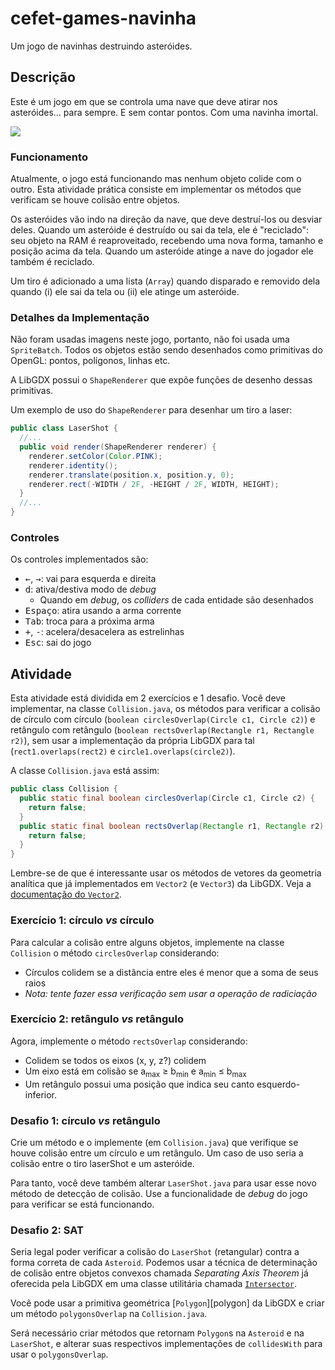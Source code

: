# cefet-games-navinha

Um jogo de navinhas destruindo asteróides.

## Descrição

Este é um jogo em que se controla uma nave que deve atirar nos asteróides...
para sempre. E sem contar pontos. Com uma navinha imortal.

![](docs/interface.png)

### Funcionamento

Atualmente, o jogo está funcionando mas nenhum objeto colide com o outro.
Esta atividade prática consiste em implementar os métodos que verificam
se houve colisão entre objetos.

Os asteróides vão indo na direção da nave, que deve destruí-los ou desviar
deles. Quando um asteróide é destruído ou sai da tela, ele é "reciclado":
seu objeto na RAM é reaproveitado, recebendo uma nova forma, tamanho e
posição acima da tela. Quando um asteróide atinge a nave do jogador ele
também é reciclado.

Um tiro é adicionado a uma lista (`Array`) quando disparado e removido
dela quando (i) ele sai da tela ou (ii) ele atinge um asteróide.

### Detalhes da Implementação

Não foram usadas imagens neste jogo, portanto, não foi usada uma
`SpriteBatch`. Todos os objetos estão sendo desenhados como primitivas do
OpenGL: pontos, polígonos, linhas etc.

A LibGDX possui o `ShapeRenderer` que expõe funções de desenho
dessas primitivas.

Um exemplo de uso do `ShapeRenderer` para desenhar um tiro a laser:

```java
public class LaserShot {
  //...
  public void render(ShapeRenderer renderer) {
    renderer.setColor(Color.PINK);
    renderer.identity();
    renderer.translate(position.x, position.y, 0);
    renderer.rect(-WIDTH / 2F, -HEIGHT / 2F, WIDTH, HEIGHT);
  }
  //...
}
```

### Controles

Os controles implementados são:
- <kbd>←</kbd>, <kbd>→</kbd>: vai para esquerda e direita
- <kbd>d</kbd>: ativa/destiva modo de _debug_
  - Quando em _debug_, os _colliders_ de cada entidade são desenhados
- <kbd>Espaço</kbd>: atira usando a arma corrente
- <kbd>Tab</kbd>: troca para a próxima arma
- <kbd>+</kbd>, <kbd>-</kbd>: acelera/desacelera as estrelinhas
- <kbd>Esc</kbd>: sai do jogo

## Atividade

Esta atividade está dividida em 2 exercícios e 1 desafio. Você deve
implementar, na classe `Collision.java`, os métodos para verificar
a colisão de círculo com círculo (`boolean circlesOverlap(Circle c1,
Circle c2)`) e retângulo com retângulo (`boolean rectsOverlap(Rectangle r1,
Rectangle r2)`), sem usar a implementação da própria LibGDX para tal
(`rect1.overlaps(rect2)` e `circle1.overlaps(circle2)`).

A classe `Collision.java` está assim:

```java
public class Collision {
  public static final boolean circlesOverlap(Circle c1, Circle c2) {
    return false;
  }
  public static final boolean rectsOverlap(Rectangle r1, Rectangle r2) {
    return false;
  }
}
```

Lembre-se de que é interessante usar os métodos de vetores da geometria
analítica que já implementados em `Vector2` (e `Vector3`) da LibGDX. Veja
a [documentação do `Vector2`][vector2].


### Exercício 1: círculo _vs_ círculo

Para calcular a colisão entre alguns objetos, implemente na classe `Collision`
o método `circlesOverlap` considerando:

- Círculos colidem se a distância entre eles é menor que a soma de seus raios
- _Nota: tente fazer essa verificação sem usar a operação de radiciação_

### Exercício 2: retângulo _vs_ retângulo

Agora, implemente o método `rectsOverlap` considerando:

- Colidem se todos os eixos (x, y, z?) colidem
- Um eixo está em colisão se a<sub>max</sub> ≥ b<sub>min</sub> e
  a<sub>min</sub> ≤ b<sub>max</sub>
- Um retângulo possui uma posição que indica seu canto esquerdo-inferior.


### Desafio 1: círculo _vs_ retângulo

Crie um método e o implemente (em `Collision.java`) que verifique se houve
colisão entre um círculo e um retângulo. Um caso de uso seria a colisão entre
o tiro laserShot e um asteróide.

Para tanto, você deve também alterar `LaserShot.java` para usar esse novo
método de detecção de colisão. Use a funcionalidade de _debug_ do jogo
para verificar se está funcionando.


### Desafio 2: SAT

Seria legal poder verificar a colisão do `LaserShot` (retangular) contra a
forma correta de cada `Asteroid`. Podemos usar a técnica de determinação
de colisão entre objetos convexos chamada _Separating Axis
Theorem_ já oferecida pela LibGDX em uma classe utilitária chamada
[`Intersector`][intersector].

Você pode usar a primitiva geométrica [`Polygon`][polygon] da LibGDX e
criar um método `polygonsOverlap` na `Collision.java`.

Será necessário criar métodos que retornam `Polygon`s na `Asteroid` e na
`LaserShot`, e alterar suas respectivos implementações de `collidesWith` para
usar o `polygonsOverlap`.

[vector2]: https://libgdx.badlogicgames.com/nightlies/docs/api/com/badlogic/gdx/math/Vector2.html
[shape]: https://libgdx.badlogicgames.com/nightlies/docs/api/com/badlogic/gdx/graphics/glutils/ShapeRenderer.html
[intersector]: https://libgdx.badlogicgames.com/nightlies/docs/api/com/badlogic/gdx/math/Polygon.html
[intersector]: https://libgdx.badlogicgames.com/nightlies/docs/api/com/badlogic/gdx/math/Intersector.html
